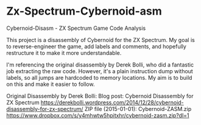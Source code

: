 # Zx-Spectrum-Cybernoid-asm
Cybernoid-Disasm - ZX Spectrum Game Code Analysis

This project is a disassembly of Cybernoid for the ZX Spectrum. My goal is to reverse-engineer the game, add labels and comments, and hopefully restructure it to make it more understandable.

I'm referencing the original disassembly by Derek Bolli, who did a fantastic job extracting the raw code. However, it's a plain instruction dump without labels, so all jumps are hardcoded to memory locations. My aim is to build on this and make it easier to follow.

Original Disassembly by Derek Bolli:
Blog post: Cybernoid Disassembly for ZX Spectrum
https://derekbolli.wordpress.com/2014/12/28/cybernoid-disassembly-for-zx-spectrum/
ZIP file (2015-01-01): Cybernoid-ZASM.zip
https://www.dropbox.com/s/y4mhwtw5hpitxhr/cybernoid-zasm.zip?dl=1